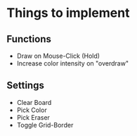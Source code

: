 # Things to implement

## Functions
- Draw on Mouse-Click (Hold)
- Increase color intensity on "overdraw"

## Settings
 - Clear Board
 - Pick Color
 - Pick Eraser
 - Toggle Grid-Border